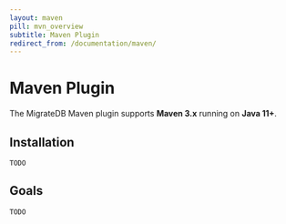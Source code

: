 ```yaml
---
layout: maven
pill: mvn_overview
subtitle: Maven Plugin
redirect_from: /documentation/maven/
---
```


# Maven Plugin

The MigrateDB Maven plugin supports **Maven 3.x** running on **Java 11+**.

## Installation

    TODO

## Goals

    TODO
